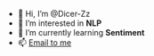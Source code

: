 - 👋 Hi, I’m @Dicer-Zz
- 👀 I’m interested in **NLP**
- 🌱 I’m currently learning **Sentiment**
- 📫 [Email to me](mailto:dicer0615@gmail.com)

<!---
Dicer-Zz/Dicer-Zz is a ✨ special ✨ repository because its `README.md` (this file) appears on your GitHub profile.
You can click the Preview link to take a look at your changes.
--->
